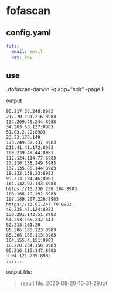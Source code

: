# fofascan


## config.yaml

```yaml
fofa:
  email: email
  key: key

```

## use

./fofascan-darwin -q app="solr" -page 1

output

```
95.217.36.248:8983
217.70.191.216:8983
134.209.45.244:8983
34.203.50.127:8983
51.83.2.29:8983
23.23.170.149
173.249.37.137:8983
211.41.41.172:8983
109.239.49.44:8983
112.124.114.77:8983
13.210.158.249:8983
137.135.88.144:8983
18.232.138.23:8983
95.213.194.46:8983
164.132.97.143:8983
https://15.236.230.184:8983
108.166.79.191:8983
197.189.207.226:8983
https://13.81.247.76:8983
49.235.45.124:8983
150.201.143.51:8983
54.253.165.232:443
52.213.161.20
85.206.168.123:8983
85.206.168.113:8983
104.155.4.151:8983
18.220.234.156:8983
95.216.115.147:8983
3.94.121.239:8983
.......
```

output file:

> result file: 2020-08-20-16-31-29.txt



